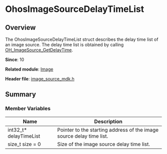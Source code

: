 # OhosImageSourceDelayTimeList

## Overview

The OhosImageSourceDelayTimeList struct describes the delay time list of an image source. The delay time list is obtained by calling [OH_ImageSource_GetDelayTime](capi-image-source-mdk-h.md#oh_imagesource_getdelaytime).

**Since**: 10

**Related module**: [Image](capi-image.md)

**Header file**: [image_source_mdk.h](capi-image-source-mdk-h.md)

## Summary

### Member Variables

| Name| Description|
| -- | -- |
| int32_t* delayTimeList | Pointer to the starting address of the image source delay time list.|
| size_t size = 0 | Size of the image source delay time list.|
